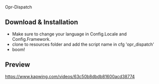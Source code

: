 Opr-Dispatch 


## Download & Installation
- Make sure to change your language in Config.Locale and Config.Framework.
- clone to resources folder and add the script name in cfg 'opr_dispatch' 
- boom!

## Preview
https://www.kapwing.com/videos/63c50b8dbdb81600acd38774
